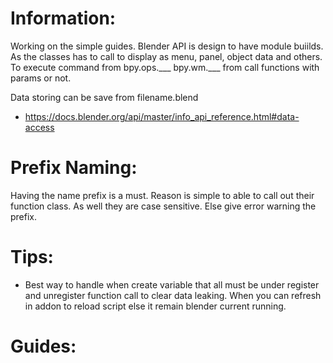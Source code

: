 # Information:
 Working on the simple guides. Blender API is design to have module buiilds. As the classes has to call to display as menu, panel, object data and others. To execute command from bpy.ops.___ bpy.wm.___ from call functions with params or not.

 Data storing can be save from filename.blend

 * https://docs.blender.org/api/master/info_api_reference.html#data-access

# Prefix Naming:
 Having the name prefix is a must. Reason is simple to able to call out their function class. As well they are case sensitive. Else give error warning the prefix. 

# Tips:
 * Best way to handle when create variable that all must be under register and unregister function call to clear data leaking. When you can refresh in addon to reload script else it remain blender current running.

# Guides:
